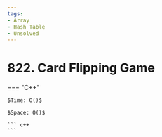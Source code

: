 ```yaml
---
tags:
- Array
- Hash Table
- Unsolved
---
```



# 822. Card Flipping Game

=== "C++"

    $Time: O()$

    $Space: O()$

    ``` c++
    ```
